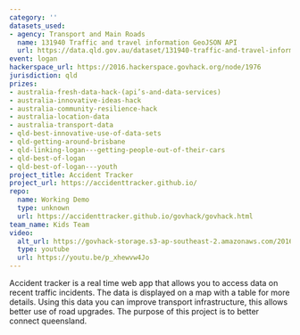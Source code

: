 ```yaml
---
category: ''
datasets_used:
- agency: Transport and Main Roads
  name: 131940 Traffic and travel information GeoJSON API
  url: https://data.qld.gov.au/dataset/131940-traffic-and-travel-information-geojson-api
event: logan
hackerspace_url: https://2016.hackerspace.govhack.org/node/1976
jurisdiction: qld
prizes:
- australia-fresh-data-hack-(api’s-and-data-services)
- australia-innovative-ideas-hack
- australia-community-resilience-hack
- australia-location-data
- australia-transport-data
- qld-best-innovative-use-of-data-sets
- qld-getting-around-brisbane
- qld-linking-logan---getting-people-out-of-their-cars
- qld-best-of-logan
- qld-best-of-logan---youth
project_title: Accident Tracker
project_url: https://accidenttracker.github.io/
repo:
  name: Working Demo
  type: unknown
  url: https://accidenttracker.github.io/govhack/govhack.html
team_name: Kids Team
video:
  alt_url: https://govhack-storage.s3-ap-southeast-2.amazonaws.com/2016/Accident%20Tracker%20GovHack%202016.mp4
  type: youtube
  url: https://youtu.be/p_xhewvw4Jo
---
```


Accident tracker is a real time web app that allows you to access data on recent traffic incidents. The data is displayed on a map with a table for more details. Using this data you can improve transport infrastructure, this allows better use of road upgrades. The purpose of this project is to better connect queensland.